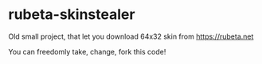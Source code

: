 # rubeta-skinstealer

Old small project, that let you download 64x32 skin from https://rubeta.net

You can freedomly take, change, fork this code!
